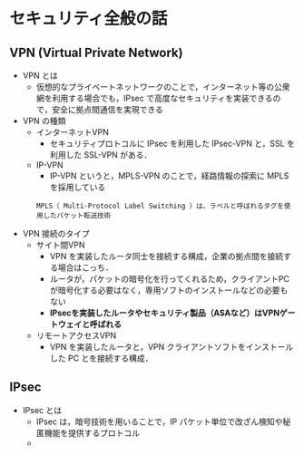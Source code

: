# セキュリティ全般の話

## VPN (Virtual Private Network)
- VPN とは
    - 仮想的なプライベートネットワークのことで，インターネット等の公衆網を利用する場合でも，IPsec で高度なセキュリティを実装できるので，安全に拠点間通信を実現できる
- VPN の種類
    - インターネットVPN
        - セキュリティプロトコルに IPsec を利用した IPsec-VPN と，SSL を利用した SSL-VPN がある．
    - IP-VPN
        - IP-VPN というと，MPLS-VPN のことで，経路情報の探索に MPLS を採用している
        ```
        MPLS（ Multi-Protocol Label Switching ）は、ラベルと呼ばれるタグを使用したパケット転送技術
        ```
- VPN 接続のタイプ
    - サイト間VPN
        - VPN を実装したルータ同士を接続する構成，企業の拠点間を接続する場合はこっち．
        - ルータが，パケットの暗号化を行ってくれるため，クライアントPCが暗号化する必要はなく，専用ソフトのインストールなどの必要もない
        - **IPsecを実装したルータやセキュリティ製品（ASAなど）はVPNゲートウェイと呼ばれる**
    - リモートアクセスVPN
        - VPN を実装したルータと，VPN クライアントソフトをインストールした PC とを接続する構成．

## IPsec
- IPsec とは
    - IPsec は，暗号技術を用いることで，IP パケット単位で改ざん検知や秘匿機能を提供するプロトコル
    - 